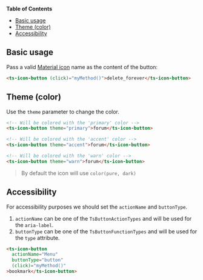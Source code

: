 <!-- START doctoc generated TOC please keep comment here to allow auto update -->
<!-- DON'T EDIT THIS SECTION, INSTEAD RE-RUN doctoc TO UPDATE -->
**Table of Contents**

- [Basic usage](#basic-usage)
- [Theme (color)](#theme-color)
- [Accessibility](#accessibility)

<!-- END doctoc generated TOC please keep comment here to allow auto update -->

## Basic usage

Pass a valid [Material icon][material-icons] name as the content of the button:

```html
<ts-icon-button (click)="myMethod()">delete_forever</ts-icon-button>
```


## Theme (color)

Use the `theme` parameter to change the color.

```html
<!-- Will be colored with the 'primary' color -->
<ts-icon-button theme="primary">forum</ts-icon-button>

<!-- Will be colored with the 'accent' color -->
<ts-icon-button theme="accent">forum</ts-icon-button>

<!-- Will be colored with the 'warn' color -->
<ts-icon-button theme="warn">forum</ts-icon-button>
```
> By default the icon will use `color(pure, dark)`


## Accessibility

For accessibility purposes we should set the `actionName` and `buttonType`.

1. `actionName` can be one of the `TsButtonActionTypes` and will be used for the `aria-label`.
1. `buttonType` can be one of the `TsButtonFunctionTypes` and will be used for the `type` attribute.

```html
<ts-icon-button
  actionName="Menu"
  buttonType="button"
  (click)="myMethod()"
>bookmark</ts-icon-button>
```


<!-- Links -->
[material-icons]: https://material.io/icons/

